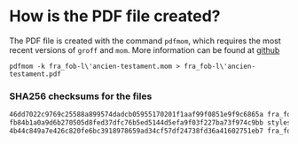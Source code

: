 # How is the PDF file created?
The PDF file is created with the command `pdfmom`, which requires the most recent versions of `groff` and `mom`.
More information can be found at [github](https://github.com/0xR3V/Bibles)

```shell
pdfmom -k fra_fob-l\'ancien-testament.mom > fra_fob-l\'ancien-testament.pdf
```

### SHA256 checksums for the files
```txt
46dd7022c9769c25588a899574dadcb05955170201f1aaf99f0851e9f9c6865a fra_fob-l'ancien-testament.mom
fb84b1a0a9d6b270505d8fed37dfc76b5ed5144d5efa9f03f227ba73f974c9bb stylesheet.mom
4b44c849a7e426c820fe6bc3918978659ad34cf57df24738fd36a41602751eb7 fra_fob-l'ancien-testament.pdf
```
